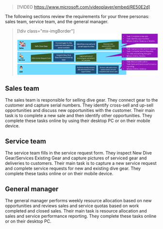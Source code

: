 > [!VIDEO https://www.microsoft.com/videoplayer/embed/RE50E2d]

The following sections review the requirements for your three personas: sales team, service team, and the general manager.


> [!div class="mx-imgBorder"]
> [![Diagram of app types and the placement logic.](../media/app-logic.png)](../media/app-logic.png#lightbox)


## Sales team

The sales team is responsible for selling dive gear. They connect gear to the customer and capture serial numbers. They identify cross-sell and up-sell opportunities and discuss new opportunities with the customer. Their main task is to complete a new sale and then identify other opportunities. They complete these tasks online by using their desktop PC or on their mobile device.

## Service team

The service team fills in the service request form. They inspect New Dive Gear/Services Existing Gear and capture pictures of serviced gear and deliveries to customers. Their main task is to capture a new service request and complete service requests for new and existing dive gear. They complete these tasks online or on their mobile device.

## General manager

The general manager performs weekly resource allocation based on new opportunities and reviews sales and service quotas based on work completed and closed sales. Their main task is resource allocation and sales and service performance reporting. They complete these tasks online or on their desktop PC.
